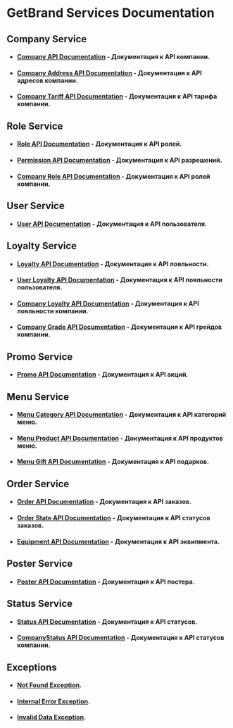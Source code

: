 # GetBrand Services Documentation

## Company Service

- #### [Company API Documentation](https://github.com/daniil-lab/getbrand-services-docs/blob/main/Company/Company.md) - Документация к API компании.
- #### [Company Address API Documentation](https://github.com/daniil-lab/GetBrand-Services-Docs/blob/main/Company/CompanyAddress.md) - Документация к API адресов компании.
- #### [Company Tariff API Documentation](https://github.com/daniil-lab/GetBrand-Services-Docs/blob/main/Company/CompanyTariff.md) - Документация к API тарифа компании.

## Role Service

- #### [Role API Documentation](https://github.com/daniil-lab/getbrand-services-docs/blob/main/Role/Role.md) - Документация к API ролей.
- #### [Permission API Documentation](https://github.com/daniil-lab/getbrand-services-docs/blob/main/Role/Permission.md) - Документация к API разрешений.
- #### [Company Role API Documentation](https://github.com/daniil-lab/GetBrand-Services-Docs/blob/main/Role/CompanyRole.md) - Документация к API ролей компании.

## User Service

- #### [User API Documentation](https://github.com/daniil-lab/getbrand-services-docs/blob/main/User/User.md) - Документация к API пользователя.

## Loyalty Service

- #### [Loyalty API Documentation](https://github.com/daniil-lab/getbrand-services-docs/blob/main/Loyalty/oyalty.md) - Документация к API лояльности.
- #### [User Loyalty API Documentation](https://github.com/daniil-lab/getbrand-services-docs/blob/main/Loyalty/UserLoyalty.md) - Документация к API лояльности пользователя.
- #### [Company Loyalty API Documentation](https://github.com/daniil-lab/getbrand-services-docs/blob/main/Loyalty/CompanyLoyalty.md) - Документация к API лояльности компании.
- #### [Company Grade API Documentation](https://github.com/daniil-lab/getbrand-services-docs/blob/main/Loyalty/CompanyGrade.md) - Документация к API грейдов компании.

## Promo Service

- #### [Promo API Documentation](https://github.com/daniil-lab/getbrand-services-docs/blob/main/Promo/Promo.md) - Документация к API акций.

## Menu Service

- #### [Menu Category API Documentation](https://github.com/daniil-lab/getbrand-services-docs/blob/main/Menu/Category.md) - Документация к API категорий меню.
- #### [Menu Product API Documentation](https://github.com/daniil-lab/getbrand-services-docs/blob/main/Menu/Product.md) - Документация к API продуктов меню.
- #### [Menu Gift API Documentation](https://github.com/daniil-lab/getbrand-services-docs/blob/main/Menu/Gift.md) - Документация к API подарков.

## Order Service

- #### [Order API Documentation](https://github.com/daniil-lab/getbrand-services-docs/blob/main/Order/Order.md) - Документация к API заказов.
- #### [Order State API Documentation](https://github.com/daniil-lab/getbrand-services-docs/blob/main/Order/OrderState.md) - Документация к API статусов заказов.
- #### [Equipment API Documentation](https://github.com/daniil-lab/getbrand-services-docs/blob/main/Order/Equipment.md) - Документация к API эквипмента.

## Poster Service

- #### [Poster API Documentation](https://github.com/daniil-lab/getbrand-services-docs/blob/main/Poster/Poster.md) - Документация к API постера.

## Status Service

- #### [Status API Documentation](https://github.com/daniil-lab/getbrand-services-docs/blob/main/Status/Status.md) - Документация к API статусов.
- #### [CompanyStatus API Documentation](https://github.com/daniil-lab/getbrand-services-docs/blob/main/Status/CompanyStatus.md) - Документация к API статусов компании.

## Exceptions

- #### [Not Found Exception](https://github.com/daniil-lab/getbrand-services-docs/blob/main/Exceptions/NotFoundException.md).
- #### [Internal Error Exception](https://github.com/daniil-lab/getbrand-services-docs/blob/main/Exceptions/InternalErrorException.md).
- #### [Invalid Data Exception](https://github.com/daniil-lab/getbrand-services-docs/blob/main/Exceptions/InvalidDataException.md).

